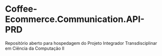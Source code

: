 # Coffee-Ecommerce.Communication.API-PRD
Repositório aberto para hospedagem do Projeto Integrador Transdisciplinar em Ciência da Computação II
